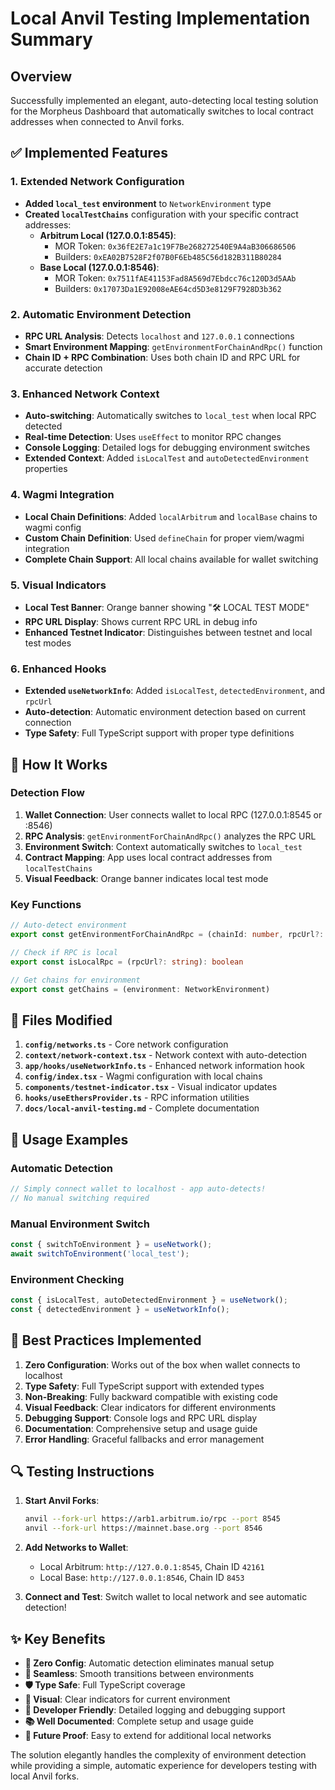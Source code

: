 # Local Anvil Testing Implementation Summary

## Overview
Successfully implemented an elegant, auto-detecting local testing solution for the Morpheus Dashboard that automatically switches to local contract addresses when connected to Anvil forks.

## ✅ Implemented Features

### 1. Extended Network Configuration
- **Added `local_test` environment** to `NetworkEnvironment` type
- **Created `localTestChains`** configuration with your specific contract addresses:
  - **Arbitrum Local (127.0.0.1:8545)**: 
    - MOR Token: `0x36fE2E7a1c19F7Be268272540E9A4aB306686506`
    - Builders: `0xEA02B7528F2f07B0F6Eb485C56d182B311B80284`
  - **Base Local (127.0.0.1:8546)**:
    - MOR Token: `0x7511fAE41153Fad8A569d7Ebdcc76c120D3d5AAb`
    - Builders: `0x17073Da1E92008eAE64cd5D3e8129F7928D3b362`

### 2. Automatic Environment Detection
- **RPC URL Analysis**: Detects `localhost` and `127.0.0.1` connections
- **Smart Environment Mapping**: `getEnvironmentForChainAndRpc()` function
- **Chain ID + RPC Combination**: Uses both chain ID and RPC URL for accurate detection

### 3. Enhanced Network Context
- **Auto-switching**: Automatically switches to `local_test` when local RPC detected
- **Real-time Detection**: Uses `useEffect` to monitor RPC changes
- **Console Logging**: Detailed logs for debugging environment switches
- **Extended Context**: Added `isLocalTest` and `autoDetectedEnvironment` properties

### 4. Wagmi Integration
- **Local Chain Definitions**: Added `localArbitrum` and `localBase` chains to wagmi config
- **Custom Chain Definition**: Used `defineChain` for proper viem/wagmi integration
- **Complete Chain Support**: All local chains available for wallet switching

### 5. Visual Indicators
- **Local Test Banner**: Orange banner showing "🛠️ LOCAL TEST MODE"
- **RPC URL Display**: Shows current RPC URL in debug info
- **Enhanced Testnet Indicator**: Distinguishes between testnet and local test modes

### 6. Enhanced Hooks
- **Extended `useNetworkInfo`**: Added `isLocalTest`, `detectedEnvironment`, and `rpcUrl`
- **Auto-detection**: Automatic environment detection based on current connection
- **Type Safety**: Full TypeScript support with proper type definitions

## 🔧 How It Works

### Detection Flow
1. **Wallet Connection**: User connects wallet to local RPC (127.0.0.1:8545 or :8546)
2. **RPC Analysis**: `getEnvironmentForChainAndRpc()` analyzes the RPC URL
3. **Environment Switch**: Context automatically switches to `local_test`
4. **Contract Mapping**: App uses local contract addresses from `localTestChains`
5. **Visual Feedback**: Orange banner indicates local test mode

### Key Functions
```typescript
// Auto-detect environment
export const getEnvironmentForChainAndRpc = (chainId: number, rpcUrl?: string): NetworkEnvironment

// Check if RPC is local
export const isLocalRpc = (rpcUrl?: string): boolean

// Get chains for environment
export const getChains = (environment: NetworkEnvironment)
```

## 📁 Files Modified

1. **`config/networks.ts`** - Core network configuration
2. **`context/network-context.tsx`** - Network context with auto-detection
3. **`app/hooks/useNetworkInfo.ts`** - Enhanced network information hook
4. **`config/index.tsx`** - Wagmi configuration with local chains
5. **`components/testnet-indicator.tsx`** - Visual indicator updates
6. **`hooks/useEthersProvider.ts`** - RPC information utilities
7. **`docs/local-anvil-testing.md`** - Complete documentation

## 🎯 Usage Examples

### Automatic Detection
```typescript
// Simply connect wallet to localhost - app auto-detects!
// No manual switching required
```

### Manual Environment Switch
```typescript
const { switchToEnvironment } = useNetwork();
await switchToEnvironment('local_test');
```

### Environment Checking
```typescript
const { isLocalTest, autoDetectedEnvironment } = useNetwork();
const { detectedEnvironment } = useNetworkInfo();
```

## 🚀 Best Practices Implemented

1. **Zero Configuration**: Works out of the box when wallet connects to localhost
2. **Type Safety**: Full TypeScript support with extended types
3. **Non-Breaking**: Fully backward compatible with existing code
4. **Visual Feedback**: Clear indicators for different environments
5. **Debugging Support**: Console logs and RPC URL display
6. **Documentation**: Comprehensive setup and usage guide
7. **Error Handling**: Graceful fallbacks and error management

## 🔍 Testing Instructions

1. **Start Anvil Forks**:
   ```bash
   anvil --fork-url https://arb1.arbitrum.io/rpc --port 8545
   anvil --fork-url https://mainnet.base.org --port 8546
   ```

2. **Add Networks to Wallet**:
   - Local Arbitrum: `http://127.0.0.1:8545`, Chain ID `42161`
   - Local Base: `http://127.0.0.1:8546`, Chain ID `8453`

3. **Connect and Test**: Switch wallet to local network and see automatic detection!

## ✨ Key Benefits

- **🎯 Zero Config**: Automatic detection eliminates manual setup
- **🔄 Seamless**: Smooth transitions between environments  
- **🛡️ Type Safe**: Full TypeScript coverage
- **👀 Visual**: Clear indicators for current environment
- **🔧 Developer Friendly**: Detailed logging and debugging support
- **📚 Well Documented**: Complete setup and usage guide
- **🔗 Future Proof**: Easy to extend for additional local networks

The solution elegantly handles the complexity of environment detection while providing a simple, automatic experience for developers testing with local Anvil forks.